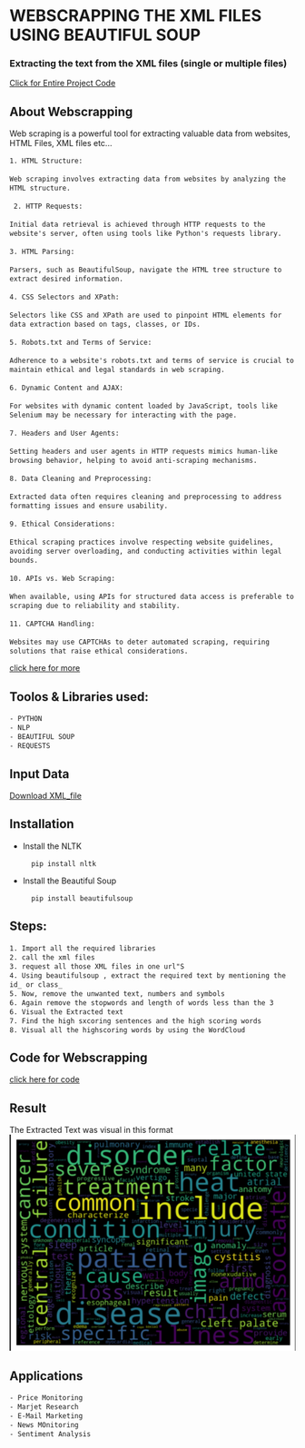 # WEBSCRAPPING THE XML FILES USING BEAUTIFUL SOUP

### Extracting the text from the XML files  (single or multiple files)

[Click for Entire Project Code](https://github.com/medisetti-jayakumar/webscrappin-on-xml-files)

## About Webscrapping
 Web scraping is a powerful tool for extracting valuable data from websites, HTML Files, XML files etc...

    1. HTML Structure:

    Web scraping involves extracting data from websites by analyzing the HTML structure.

     2. HTTP Requests:

    Initial data retrieval is achieved through HTTP requests to the website's server, often using tools like Python's requests library.

    3. HTML Parsing:

    Parsers, such as BeautifulSoup, navigate the HTML tree structure to extract desired information.

    4. CSS Selectors and XPath:

    Selectors like CSS and XPath are used to pinpoint HTML elements for data extraction based on tags, classes, or IDs.

    5. Robots.txt and Terms of Service:

    Adherence to a website's robots.txt and terms of service is crucial to maintain ethical and legal standards in web scraping.
    
    6. Dynamic Content and AJAX:

    For websites with dynamic content loaded by JavaScript, tools like Selenium may be necessary for interacting with the page.

    7. Headers and User Agents:

    Setting headers and user agents in HTTP requests mimics human-like browsing behavior, helping to avoid anti-scraping mechanisms.

    8. Data Cleaning and Preprocessing:

    Extracted data often requires cleaning and preprocessing to address formatting issues and ensure usability.

    9. Ethical Considerations:

    Ethical scraping practices involve respecting website guidelines, avoiding server overloading, and conducting activities within legal bounds.

    10. APIs vs. Web Scraping:

    When available, using APIs for structured data access is preferable to scraping due to reliability and stability.

    11. CAPTCHA Handling:

    Websites may use CAPTCHAs to deter automated scraping, requiring solutions that raise ethical considerations.

[click here for more](https://www.geeksforgeeks.org/what-is-web-scraping-and-how-to-use-it/)

## Toolos & Libraries used:
    - PYTHON
    - NLP
    - BEAUTIFUL SOUP
    - REQUESTS

## Input Data
[Download XML_file](https://github.com/medisetti-jayakumar/webscrappin-on-xml-files/blob/main/162914.xml)
## Installation
- Install the NLTK

        pip install nltk

- Install the Beautiful Soup

        pip install beautifulsoup

## Steps:
    1. Import all the required libraries
    2. call the xml files
    3. request all those XML files in one url"S
    4. Using beautifulsoup , extract the required text by mentioning the id_ or class_
    5. Now, remove the unwanted text, numbers and symbols
    6. Again remove the stopwords and length of words less than the 3
    6. Visual the Extracted text
    7. Find the high sxcoring sentences and the high scoring words
    8. Visual all the highscoring words by using the WordCloud

## Code for Webscrapping
[click here for code](https://github.com/medisetti-jayakumar/webscrappin-on-xml-files/blob/main/webscraping_for_xml_files.ipynb)

## Result
The Extracted Text was visual in this format
![Alt text](<image_folder/Screenshot 2023-12-26 214924.png>)

## Applications

    - Price Monitoring
    - Marjet Research
    - E-Mail Marketing
    - News MOnitoring
    - Sentiment Analysis
